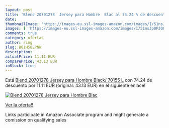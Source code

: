 ```yaml
---
layout: post
title: 'Blend 20701278  Jersey para Hombre  Blac al 74.24 % de descuento'
date: 
thumbnailImage: 'https://images-eu.ssl-images-amazon.com/images/I/51nsJp0PJQL._SL200_.jpg'
images: [ 'https://images-eu.ssl-images-amazon.com/images/I/51nsJp0PJQL._SL200_.jpg' ]
comments: true
category: ofertas
author: ring
slug: B01H58EPNW
description:
actualPrice: 11.11 EUR
comparePrice: 43.13 EUR
inStock: true
---
```


Está [Blend 20701278  Jersey para Hombre  Black/ 70155 L](https://www.amazon.es/dp/B01H58EPNW/?tag=tolees-21) con 74.24 de descuento por 11.11 EUR (original: 43.13 EUR) en el siguiente enlace!

[![Blend 20701278  Jersey para Hombre  Blac](https://images-eu.ssl-images-amazon.com/images/I/51nsJp0PJQL._SL200_.jpg)](https://www.amazon.es/dp/B01H58EPNW/?tag=tolees-21)

[Ver la oferta!!](https://www.amazon.es/dp/B01H58EPNW/?tag=tolees-21)

Links participate in Amazon Associate program and might generate a comission on qualifying sales


